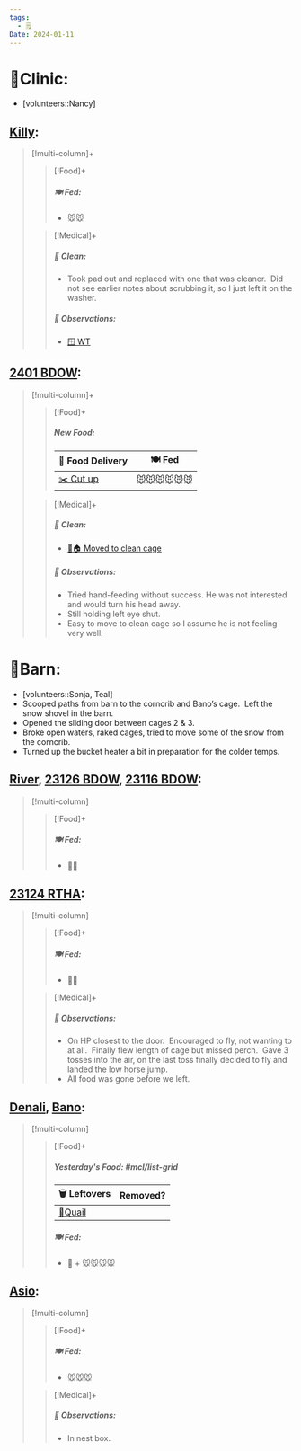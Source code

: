 ```yaml
---
tags:
  - 🗒️
Date: 2024-01-11
---
```


# 🏥Clinic:
- [volunteers::Nancy]

## [Killy](../RARE%20Birds/Ed%20Birds/Killy.md):
> [!multi-column]+
>
>> [!Food]+
>> ##### 🍽️ Fed:
>> - 🐭🐭
>
>> [!Medical]+
>>##### 🫧 Clean:
>> - Took pad out and replaced with one that was cleaner.  Did not see earlier notes about scrubbing it, so I just left it on the washer.
>>
>> ##### 🔭 Observations:
>> - [🪟 WT](../Admin/Codes/Window%20time.md)

## [2401 BDOW](../RARE%20Birds/2401%20BDOW.md):
> [!multi-column]+
>
>> [!Food]+
>> ##### New Food:
>> |🚚 Food Delivery| 🍽️ Fed|
>> |---|---|
>>|[✂️ Cut up](../Admin/Codes/Cut%20up.md)|🐭🐭🐭🐭🐭🐭
>
>> [!Medical]+
>>##### 🫧 Clean:
>> - [🧼🏠 Moved to clean cage](../Admin/Codes/Moved%20to%20clean%20cage.md)
>>
>> ##### 🔭 Observations:
>> - Tried hand-feeding without success. He was not interested and would turn his head away. 
>> - Still holding left eye shut. 
>> - Easy to move to clean cage so I assume he is not feeling very well. 

# 🏡Barn:
- [volunteers::Sonja, Teal]
- Scooped paths from barn to the corncrib and Bano’s cage.  Left the snow shovel in the barn.
- Opened the sliding door between cages 2 & 3.  
- Broke open waters, raked cages, tried to move some of the snow from the corncrib.
- Turned up the bucket heater a bit in preparation for the colder temps.

## [River](../RARE%20Birds/Ed%20Birds/River.md), [23126 BDOW](../RARE%20Birds/23126%20BDOW.md), [23116 BDOW](../RARE%20Birds/23116%20BDOW.md):
> [!multi-column]
>
>> [!Food]+
>> ##### 🍽️ Fed:
>> - 🐀🐀
>

## [23124 RTHA](../RARE%20Birds/23124%20RTHA.md):
> [!multi-column]
>
>> [!Food]+
>> ##### 🍽️ Fed:
>> - 🐀🐀
>
>> [!Medical]+
>> ##### 🔭 Observations:
>> - On HP closest to the door.  Encouraged to fly, not wanting to at all.  Finally flew length of cage but missed perch.  Gave 3 tosses into the air, on the last toss finally decided to fly and landed the low horse jump. 
>> - All food was gone before we left.

## [Denali](../RARE%20Birds/Ed%20Birds/Denali.md), [Bano](../RARE%20Birds/Ed%20Birds/Bano.md):
> [!multi-column]
>
>> [!Food]+
>> ##### Yesterday's Food: #mcl/list-grid
>> |🗑️ Leftovers| Removed?
>> |---|---|
>>|[🐥Quail](../Admin/Codes/Food/Quail.md)|
>>
>> ##### 🍽️ Fed:
>> - 🐀 + 🐭🐭🐭🐭

## [Asio](../RARE%20Birds/Ed%20Birds/Asio.md):
> [!multi-column]
>
>> [!Food]+
>> ##### 🍽️ Fed:
>> - 🐭🐭🐭
>
>> [!Medical]+
>> ##### 🔭 Observations:
>> - In nest box.

